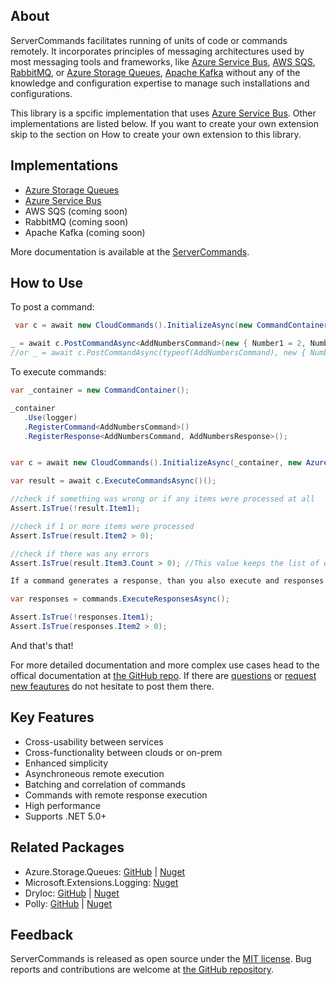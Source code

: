 ﻿## About

ServerCommands facilitates running of units of code or commands remotely. It incorporates principles of messaging architectures used by most messaging tools and frameworks, like [Azure Service Bus](https://docs.microsoft.com/en-ca/azure/service-bus-messaging/), [AWS SQS](https://aws.amazon.com/sqs/), [RabbitMQ](https://www.rabbitmq.com/), or [Azure Storage Queues](https://docs.microsoft.com/en-ca/azure/storage/queues/storage-dotnet-how-to-use-queues?tabs=dotnet), [Apache Kafka](https://kafka.apache.org/) without any of the knowledge and configuration expertise to manage such installations and configurations. 

This library is a spcific implementation that uses [Azure Service Bus](https://docs.microsoft.com/en-ca/azure/service-bus-messaging/). Other implementations are listed below. If you want to create your own extension skip to the section on How to create your own extension to this library.

## Implementations

* [Azure Storage Queues]()
* [Azure Service Bus]()
* AWS SQS (coming soon)
* RabbitMQ (coming soon)
* Apache Kafka (coming soon)

More documentation is available at the [ServerCommands](https://github.com/hgjura/ServerTools.ServerCommands).


## How to Use

To post a command:
```csharp
 var c = await new CloudCommands().InitializeAsync(new CommandContainer(), new AzureServiceBusConnectionOptions(Environment.GetEnvironmentVariable["ASBConnectionString"], MaxDequeueCountForError: 3, Log: new DebugLoggerProvider().CreateLogger("default"), QueueNamePrefix: "intro"));

_ = await c.PostCommandAsync<AddNumbersCommand>(new { Number1 = 2, Number2 = 3 });
//or _ = await c.PostCommandAsync(typeof(AddNumbersCommand), new { Number1 = 2, Number2 = 3 });

```

To execute commands:

```csharp
var _container = new CommandContainer();

_container
   .Use(logger)
   .RegisterCommand<AddNumbersCommand>()
   .RegisterResponse<AddNumbersCommand, AddNumbersResponse>();


var c = await new CloudCommands().InitializeAsync(_container, new AzureServiceBusConnectionOptions(Environment.GetEnvironmentVariable["ASBConnectionString"], MaxDequeueCountForError: 3, Log: new DebugLoggerProvider().CreateLogger("default"), QueueNamePrefix: "intro"));

var result = await c.ExecuteCommandsAsync()();

//check if something was wrong or if any items were processed at all
Assert.IsTrue(!result.Item1);

//check if 1 or more items were processed
Assert.IsTrue(result.Item2 > 0);

//check if there was any errors
Assert.IsTrue(result.Item3.Count > 0); //This value keeps the list of error messages that were encountered. After retrying 5 times the command is moved to the deadletterqueue.

If a command generates a response, than you also execute and responses:

var responses = commands.ExecuteResponsesAsync();

Assert.IsTrue(!responses.Item1);
Assert.IsTrue(responses.Item2 > 0);


```

And that's that!

For more detailed documentation and more complex use cases head to the offical documentation at [the GitHub repo](https://github.com/hgjura/ServerTools.ServerCommands). If there are [questions](https://github.com/hgjura/ServerTools.ServerCommands/issues/new?assignees=hgjura&labels=question&title=ask%3A+) or [request new feautures](https://github.com/hgjura/ServerTools.ServerCommands/issues/new?assignees=hgjura&labels=request&title=newfeature%3A+) do not hesitate to post them there.


## Key Features
* Cross-usability between services
* Cross-functionality between clouds or on-prem
* Enhanced simplicity
* Asynchroneous remote execution
* Batching and correlation of commands
* Commands with remote response execution
* High performance
* Supports .NET 5.0+

## Related Packages

* Azure.Storage.Queues: [GitHub](https://github.com/Azure/azure-sdk-for-net) | [Nuget](Azure.Storage.Queues)
* Microsoft.Extensions.Logging: [Nuget](https://www.nuget.org/packages/Microsoft.Extensions.Logging)
* DryIoc: [GitHub](https://github.com/dadhi/DryIoc) | [Nuget](https://www.nuget.org/packages/DryIoc.dll/)
* Polly: [GitHub](https://github.com/App-vNext/Polly) | [Nuget](https://www.nuget.org/packages/polly)


## Feedback

ServerCommands is released as open source under the [MIT license](https://github.com/hgjura/ServerTools.ServerCommands/blob/main/LICENSE). Bug reports and contributions are welcome at [the GitHub repository](https://github.com/hgjura/ServerTools.ServerCommands/issues).


